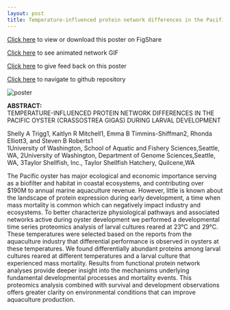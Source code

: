```yaml
---
layout: post
title: Temperature-influenced protein network differences in the Pacific oyster during larval development (2019 CSHL Network Bio poster)
---
```


[Click here](https://figshare.com/articles/TEMPERATURE-INFLUENCED_PROTEIN_NETWORK_DIFFERENCES_IN_THE_PACIFIC_OYSTER_CRASSOSTREA_GIGAS_DURING_LARVAL_DEVELOPMENT/7853573) to view or download this poster on FigShare

[Click here](https://drive.google.com/file/d/1VJhZDBQ5DFCUiKTXXZ5Yjuwp4-imlHna/view?usp=sharing) to see animated network GIF 

[Click here](https://goo.gl/forms/33vEL0MqscIw28cu2) to give feed back on this poster

[Click here](https://github.com/shellywanamaker/OysterSeedProject) to navigate to github repository

![poster](https://raw.githubusercontent.com/shellywanamaker/OysterSeedProject/master/Pictures/CSHL2019NetwkBio_Poster_STrigg.jpg)

**ABSTRACT:**  
TEMPERATURE-INFLUENCED PROTEIN NETWORK DIFFERENCES
IN THE PACIFIC OYSTER (CRASSOSTREA GIGAS) DURING LARVAL DEVELOPMENT 
 
Shelly A Trigg1, Kaitlyn R Mitchell1, Emma B Timmins-Shiffman2, Rhonda Elliott3, and Steven B Roberts1  
1University of Washington, School of Aquatic and Fishery Sciences,Seattle, WA, 2University of Washington, Department of Genome Sciences,Seattle, WA, 3Taylor Shellfish, Inc., Taylor Shellfish Hatchery, Quilcene,WA  

The Pacific oyster has major ecological and economic importance serving as a biofilter and habitat in coastal ecosystems, and contributing over $190M to annual marine aquaculture revenue. However, little is known about the landscape of protein expression during early development, a time when mass mortality is common which can negatively impact industry and ecosystems. To better characterize physiological pathways and associated networks active during oyster development we performed a developmental time series proteomics analysis of larval cultures reared at 23°C and 29°C. These temperatures were selected based on the reports from the aquaculture industry that differential performance is observed in oysters at these temperatures. We found differentially abundant proteins among larval cultures reared at different temperatures and a larval culture that experienced mass mortality. Results from functional protein network analyses provide deeper insight into the mechanisms underlying fundamental developmental processes and mortality events. This proteomics analysis combined with survival and development observations offers greater clarity on environmental conditions that can improve aquaculture production.

